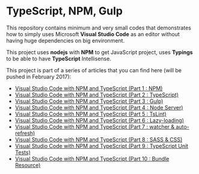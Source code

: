 # TypeScript, NPM, Gulp

This repository contains minimum and very small codes that demonstrates how to simply uses Microsoft **Visual Studio Code** as an editor without having huge dependencies on big environment.

This project uses **nodejs** with **NPM** to get JavaScript project, uses **Typings** to be able to have **TypeScript** Intellisense.

This project is part of a series of articles that you can find here (will be pushed in February 2017):

- [Visual Studio Code with NPM and TypeScript (Part 1 : NPM)](http://patrickdesjardins.com/blog/visual-studio-code-with-npm-and-typescript-part-1-npm)
- [Visual Studio Code with NPM and TypeScript (Part 2 : TypeScript)](http://patrickdesjardins.com/blog/visual-studio-code-with-npm-and-typescript-part-2-typescript)
- [Visual Studio Code with NPM and TypeScript (Part 3 : Gulp)](http://patrickdesjardins.com/blog/visual-studio-code-with-npm-and-typescript-part-3-gulp)
- [Visual Studio Code with NPM and TypeScript (Part 4 : Node Server)](http://patrickdesjardins.com/blog/visual-studio-code-with-npm-and-typescript-part-4-node-server)
- [Visual Studio Code with NPM and TypeScript (Part 5 : TsLint)](http://patrickdesjardins.com/blog/visual-studio-code-with-npm-and-typescript-part-5-tslint)
- [Visual Studio Code with NPM and TypeScript (Part 6 : Lazy-loading)](http://patrickdesjardins.com/blog/visual-studio-code-with-npm-and-typescript-part-6-lazy-loading)
- [Visual Studio Code with NPM and TypeScript (Part 7 : watcher & auto-refresh)](http://patrickdesjardins.com/blog/visual-studio-code-with-npm-and-typescript-part-7-watcher-auto-refresh)
- [Visual Studio Code with NPM and TypeScript (Part 8 : SASS & CSS)](http://patrickdesjardins.com/blog/visual-studio-code-with-npm-and-typescript-part-8-sass-css)
- [Visual Studio Code with NPM and TypeScript (Part 9 : TypeScript Unit Tests)](http://patrickdesjardins.com/blog/visual-studio-code-with-npm-and-typescript-part-9-typescript-unit-tests)
- [Visual Studio Code with NPM and TypeScript (Part 10 : Bundle Resource)](http://patrickdesjardins.com/blogvisual-studio-code-with-npm-and-typescript-part-10-bundle-resource)